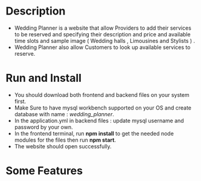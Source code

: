 # Description
- Wedding Planner is a website that allow Providers to add their services to be reserved and specifying their description and price and available time slots and sample image ( Wedding halls , Limousines and Stylists ) .
- Wedding Planner also allow Customers to look up available services to reserve.

# Run and Install
- You should download both frontend and backend files on your system first.
- Make Sure to have mysql workbench supported on your OS and create database with name : *wedding_planner*.
- In the application.yml in backend files : update mysql username and password by your own.
- In the frontend terminal, run **npm install** to get the needed node modules for the files then run **npm start**.
- The website should open successfully.

# Some Features
